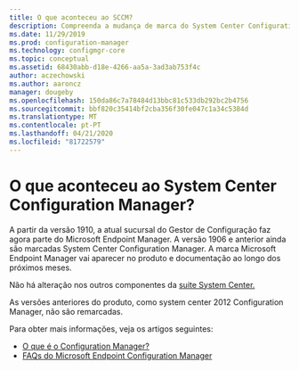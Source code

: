 ```yaml
---
title: O que aconteceu ao SCCM?
description: Compreenda a mudança de marca do System Center Configuration Manager para o Microsoft Endpoint Configuration Manager
ms.date: 11/29/2019
ms.prod: configuration-manager
ms.technology: configmgr-core
ms.topic: conceptual
ms.assetid: 68430abb-d18e-4266-aa5a-3ad3ab753f4c
author: aczechowski
ms.author: aaroncz
manager: dougeby
ms.openlocfilehash: 150da86c7a78484d13bbc81c533db292bc2b4756
ms.sourcegitcommit: bbf820c35414bf2cba356f30fe047c1a34c5384d
ms.translationtype: MT
ms.contentlocale: pt-PT
ms.lasthandoff: 04/21/2020
ms.locfileid: "81722579"
---
```

# <a name="what-happened-to-system-center-configuration-manager"></a>O que aconteceu ao System Center Configuration Manager?

A partir da versão 1910, a atual sucursal do Gestor de Configuração faz agora parte do Microsoft Endpoint Manager. A versão 1906 e anterior ainda são marcadas System Center Configuration Manager. A marca Microsoft Endpoint Manager vai aparecer no produto e documentação ao longo dos próximos meses.

Não há alteração nos outros componentes da [suite System Center.](https://docs.microsoft.com/system-center)

As versões anteriores do produto, como system center 2012 Configuration Manager, não são remarcadas.

Para obter mais informações, veja os artigos seguintes:

- [O que é o Configuration Manager?](introduction.md)
- [FAQs do Microsoft Endpoint Configuration Manager](microsoft-endpoint-manager-faq.md)
